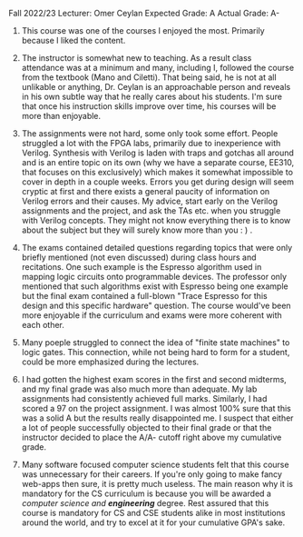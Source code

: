 
Fall 2022/23
Lecturer: Omer Ceylan
Expected Grade: A
Actual Grade: A-

1. This course was one of the courses I enjoyed the most. Primarily because I liked the content.

2. The instructor is somewhat new to teaching. As a result class attendance was at a minimum and many, including I, followed the course from the textbook (Mano and Ciletti). That being said, he is not at all unlikable or anything, Dr. Ceylan is an approachable person and reveals in his own subtle way that he really cares about his students. I'm sure that once his instruction skills improve over time, his courses will be more than enjoyable.

3. The assignments were not hard, some only took some effort. People struggled a lot with the FPGA labs, primarily due to inexperience with Verilog. Synthesis with Verilog is laden with traps and gotchas all around and is an entire topic on its own (why we have a separate course, EE310, that focuses on this exclusively) which makes it somewhat impossible to cover in depth in a couple weeks. Errors you get during design will seem cryptic at first and there exists a general paucity of information on Verilog errors and their causes. My advice, start early on the Verilog assignments and the project, and ask the TAs etc. when you struggle with Verilog concepts. They might not know everything there is to know about the subject but they will surely know more than you : ) .

4. The exams contained detailed questions regarding topics that were only briefly mentioned (not even discussed) during class hours and recitations. One such example is the Espresso algorithm used in mapping logic circuits onto programmable devices. The professor only mentioned that such algorithms exist with Espresso being one example but the final exam contained a full-blown "Trace Espresso for this design and this specific hardware" question. The course would've been more enjoyable if the curriculum and exams were more coherent with each other. 

5. Many poeple struggled to connect the idea of "finite state machines" to logic gates. This connection, while not being hard to form for a student, could be more emphasized during the lectures. 

6. I had gotten the highest exam scores in the first and second midterms, and my final grade was also much more than adequate. My lab assignments had consistently achieved full marks. Similarly, I had scored a 97 on the project assignment. I was almost 100% sure that this was a solid A but the results really disappointed me. I suspect that either a lot of people successfully objected to their final grade or that the instructor decided to place the A/A- cutoff right above my cumulative grade.

7. Many software focused computer science students felt that this course was unnecessary for their careers. If you're only going to make fancy web-apps then sure, it is pretty much useless. The main reason why it is mandatory for the CS curriculum is because you will be awarded a *computer science and **engineering*** degree. Rest assured that this course is mandatory for CS and CSE students alike in most institutions around the world, and try to excel at it for your cumulative GPA's sake.
